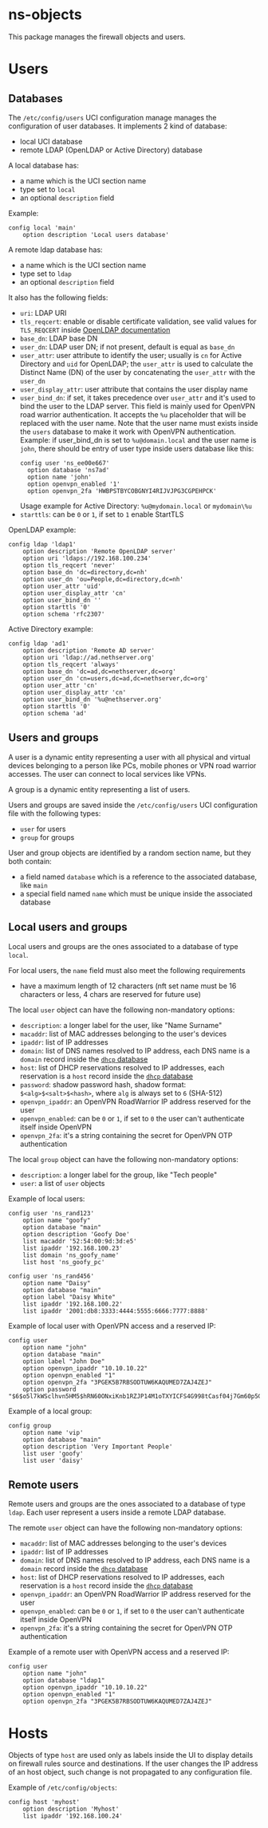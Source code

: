 # ns-objects

This package manages the firewall objects and users.

# Users

## Databases

The `/etc/config/users` UCI configuration manage manages the configuration of user databases.
It implements 2 kind of database:

- local UCI database
- remote LDAP (OpenLDAP or Active Directory) database

A local database has:
- a name which is the UCI section name
- type set to `local`
- an optional `description` field

Example:
```
config local 'main'
	option description 'Local users database'
```

A remote ldap database has:
- a name which is the UCI section name
- type set to `ldap`
- an optional `description` field

It also has the following fields:
- `uri`: LDAP URI
- `tls_reqcert`: enable or disable certificate validation, see valid values for `TLS_REQCERT` inside [OpenLDAP documentation](https://www.openldap.org/doc/admin21/tls.html)
- `base_dn`: LDAP base DN
- `user_dn`: LDAP user DN; if not present, default is equal as `base_dn`
- `user_attr`: user attribute to identify the user; usually is `cn` for Active Directory and `uid` for OpenLDAP; the `user_attr` is used to calculate
  the Distinct Name (DN) of the user by concatenating the `user_attr` with the `user_dn`
- `user_display_attr`: user attribute that contains the user display name
- `user_bind_dn`: if set, it takes precedence over `user_attr` and it's used to bind the user to the LDAP server.
  This field is mainly used for OpenVPN road warrior authentication.
  It accepts the `%u` placeholder that will be replaced with the user name. Note that the user name must exists inside the `users` database
  to make it work with OpenVPN authentication.
  Example: if user_bind_dn is set to `%u@domain.local` and the user name is `john`, there should be entry of user type inside users database like this:
  ```
  config user 'ns_ee00e667'
	option database 'ns7ad'
	option name 'john'
	option openvpn_enabled '1'
	option openvpn_2fa 'HWBPSTBYCOBGNYI4RIJVJPG3CGPEHPCK'
  ```
  Usage example for Active Directory: `%u@mydomain.local` or `mydomain\%u`
- `starttls`: can be `0` or `1`, if set to `1` enable StartTLS

OpenLDAP example:
```
config ldap 'ldap1'
	option description 'Remote OpenLDAP server'
	option uri 'ldaps://192.168.100.234'
	option tls_reqcert 'never'
	option base_dn 'dc=directory,dc=nh'
	option user_dn 'ou=People,dc=directory,dc=nh'
	option user_attr 'uid'
	option user_display_attr 'cn'
	option user_bind_dn ''
	option starttls '0'
	option schema 'rfc2307'
```

Active Directory example:
```
config ldap 'ad1'
	option description 'Remote AD server'
	option uri 'ldap://ad.nethserver.org'
	option tls_reqcert 'always'
	option base_dn 'dc=ad,dc=nethserver,dc=org'
	option user_dn 'cn=users,dc=ad,dc=nethserver,dc=org'
	option user_attr 'cn'
	option user_display_attr 'cn'
	option user_bind_dn '%u@nethserver.org'
	option starttls '0'
	option schema 'ad'
```

## Users and groups

A user is a dynamic entity representing a user with all physical and virtual devices belonging to a person like PCs, mobile phones or VPN road warrior accesses.
The user can connect to local services like VPNs.

A group is a dynamic entity representing a list of users.

Users and groups are saved inside the `/etc/config/users` UCI configuration file with the following types:
- `user` for users
- `group` for groups

User and group objects are identified by a random section name, but they both contain:
- a field named `database` which is a reference to the associated database, like `main`
- a special field named `name` which must be unique inside the associated database

## Local users and groups

Local users and groups are the ones associated to a database of type `local`.

For local users, the `name` field must also meet the following requirements

- have a maximum length of 12 characters (nft set name must be 16 characters or less, 4 chars are reserved for future use)

The local `user` object can have the following non-mandatory options:

- `description`: a longer label for the user, like "Name Surname"
- `macaddr`: list of MAC addresses belonging to the user's devices
- `ipaddr`: list of IP addresses
- `domain`: list of DNS names resolved to IP address, each DNS name is a `domain` record inside the [`dhcp` database](https://openwrt.org/docs/guide-user/base-system/dhcp_configuration#hostnames)
- `host`: list of DHCP reservations resolved to IP addresses, each reservation is a `host` record inside the [`dhcp` database](https://openwrt.org/docs/guide-user/base-system/dhcp#static_leases)
- `password`: shadow password hash, shadow format: `$<alg>$<salt>$<hash>`, where `alg` is always set to `6` (SHA-512)
- `openvpn_ipaddr`: an OpenVPN RoadWarrior IP address reserved for the user
- `openvpn_enabled`: can be `0` or `1`, if set to `0` the user can't authenticate itself inside OpenVPN
- `openvpn_2fa`: it's a string containing the secret for OpenVPN OTP authentication

The local `group` object can have the following non-mandatory options:

- `description`: a longer label for the group, like "Tech people"
- `user`: a list of `user` objects

Example of local users:
```
config user 'ns_rand123'
	option name "goofy"
	option database "main"
	option description 'Goofy Doe'
	list macaddr '52:54:00:9d:3d:e5'
	list ipaddr '192.168.100.23'
	list domain 'ns_goofy_name'
	list host 'ns_goofy_pc'

config user 'ns_rand456'
	option name "Daisy"
	option database "main"
	option label "Daisy White"
	list ipaddr '192.168.100.22'
	list ipaddr '2001:db8:3333:4444:5555:6666:7777:8888'
```

Example of local user with OpenVPN access and a reserved IP:
```
config user
	option name "john"
	option database "main"
	option label "John Doe"
	option openvpn_ipaddr "10.10.10.22"
	option openvpn_enabled "1"
	option openvpn_2fa "3PGEK5B7RBSODTUW6KAQUMED7ZAJ4ZEJ"
	option password "$6$o5l7kWSclhvn5HM5$hRN60ONxiKnb1RZJP14M1oTXYICFS4G998tCasf04j7Gm60p5G9Jkmewqa0LKAcdWwiIijPwowSlA78wx/kP3Q=="
```

Example of a local group:
```
config group
	option name 'vip'
	option database "main"
	option description 'Very Important People'
	list user 'goofy'
	list user 'daisy'
```

## Remote users

Remote users and groups are the ones associated to a database of type `ldap`.
Each user represent a users inside a remote LDAP database.

The remote `user` object can have the following non-mandatory options:

- `macaddr`: list of MAC addresses belonging to the user's devices
- `ipaddr`: list of IP addresses
- `domain`: list of DNS names resolved to IP address, each DNS name is a `domain` record inside the [`dhcp` database](https://openwrt.org/docs/guide-user/base-system/dhcp_configuration#hostnames)
- `host`: list of DHCP reservations resolved to IP addresses, each reservation is a `host` record inside the [`dhcp` database](https://openwrt.org/docs/guide-user/base-system/dhcp#static_leases)
- `openvpn_ipaddr`: an OpenVPN RoadWarrior IP address reserved for the user
- `openvpn_enabled`: can be `0` or `1`, if set to `0` the user can't authenticate itself inside OpenVPN
- `openvpn_2fa`: it's a string containing the secret for OpenVPN OTP authentication

Example of a remote user with OpenVPN access and a reserved IP:
```
config user
	option name "john"
	option database "ldap1"
	option openvpn_ipaddr "10.10.10.22"
	option openvpn_enabled "1"
	option openvpn_2fa "3PGEK5B7RBSODTUW6KAQUMED7ZAJ4ZEJ"
```

# Hosts

Objects of type `host` are used only as labels inside the UI to display details on firewall rules source and destinations.
If the user changes the IP address of an host object, such change is not propagated to any configuration file.

Example of `/etc/config/objects`:
```
config host 'myhost'
	option description 'Myhost'
	list ipaddr '192.168.100.24'
```
